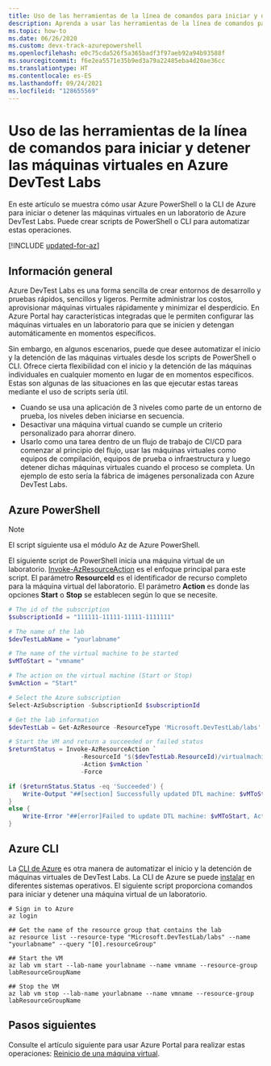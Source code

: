 ```yaml
---
title: Uso de las herramientas de la línea de comandos para iniciar y detener máquinas virtuales
description: Aprenda a usar las herramientas de la línea de comandos para iniciar y detener las máquinas virtuales en Azure DevTest Labs.
ms.topic: how-to
ms.date: 06/26/2020
ms.custom: devx-track-azurepowershell
ms.openlocfilehash: e0c75cda526f5a365badf3f97aeb92a94b93588f
ms.sourcegitcommit: f6e2ea5571e35b9ed3a79a22485eba4d20ae36cc
ms.translationtype: HT
ms.contentlocale: es-ES
ms.lasthandoff: 09/24/2021
ms.locfileid: "128655569"
---
```

# <a name="use-command-line-tools-to-start-and-stop-azure-devtest-labs-virtual-machines"></a>Uso de las herramientas de la línea de comandos para iniciar y detener las máquinas virtuales en Azure DevTest Labs
En este artículo se muestra cómo usar Azure PowerShell o la CLI de Azure para iniciar o detener las máquinas virtuales en un laboratorio de Azure DevTest Labs. Puede crear scripts de PowerShell o CLI para automatizar estas operaciones. 

[!INCLUDE [updated-for-az](../../includes/updated-for-az.md)]

## <a name="overview"></a>Información general
Azure DevTest Labs es una forma sencilla de crear entornos de desarrollo y pruebas rápidos, sencillos y ligeros. Permite administrar los costos, aprovisionar máquinas virtuales rápidamente y minimizar el desperdicio.  En Azure Portal hay características integradas que le permiten configurar las máquinas virtuales en un laboratorio para que se inicien y detengan automáticamente en momentos específicos. 

Sin embargo, en algunos escenarios, puede que desee automatizar el inicio y la detención de las máquinas virtuales desde los scripts de PowerShell o CLI. Ofrece cierta flexibilidad con el inicio y la detención de las máquinas individuales en cualquier momento en lugar de en momentos específicos. Estas son algunas de las situaciones en las que ejecutar estas tareas mediante el uso de scripts sería útil.

- Cuando se usa una aplicación de 3 niveles como parte de un entorno de prueba, los niveles deben iniciarse en secuencia. 
- Desactivar una máquina virtual cuando se cumple un criterio personalizado para ahorrar dinero. 
- Usarlo como una tarea dentro de un flujo de trabajo de CI/CD para comenzar al principio del flujo, usar las máquinas virtuales como equipos de compilación, equipos de prueba o infraestructura y luego detener dichas máquinas virtuales cuando el proceso se completa. Un ejemplo de esto sería la fábrica de imágenes personalizada con Azure DevTest Labs.  

## <a name="azure-powershell"></a>Azure PowerShell

> [!NOTE]
> El script siguiente usa el módulo Az de Azure PowerShell. 

El siguiente script de PowerShell inicia una máquina virtual de un laboratorio. [Invoke-AzResourceAction](/powershell/module/az.resources/invoke-azresourceaction) es el enfoque principal para este script. El parámetro **ResourceId** es el identificador de recurso completo para la máquina virtual del laboratorio. El parámetro **Action** es donde las opciones **Start** o **Stop** se establecen según lo que se necesite.

```powershell
# The id of the subscription
$subscriptionId = "111111-11111-11111-1111111"

# The name of the lab
$devTestLabName = "yourlabname"

# The name of the virtual machine to be started
$vMToStart = "vmname"

# The action on the virtual machine (Start or Stop)
$vmAction = "Start"

# Select the Azure subscription
Select-AzSubscription -SubscriptionId $subscriptionId

# Get the lab information
$devTestLab = Get-AzResource -ResourceType 'Microsoft.DevTestLab/labs' -ResourceName $devTestLabName

# Start the VM and return a succeeded or failed status
$returnStatus = Invoke-AzResourceAction `
                    -ResourceId "$($devTestLab.ResourceId)/virtualmachines/$vMToStart" `
                    -Action $vmAction `
                    -Force

if ($returnStatus.Status -eq 'Succeeded') {
    Write-Output "##[section] Successfully updated DTL machine: $vMToStart, Action: $vmAction"
}
else {
    Write-Error "##[error]Failed to update DTL machine: $vMToStart, Action: $vmAction"
}
```


## <a name="azure-cli"></a>Azure CLI
La [CLI de Azure](/cli/azure/get-started-with-azure-cli) es otra manera de automatizar el inicio y la detención de máquinas virtuales de DevTest Labs. La CLI de Azure se puede [instalar](/cli/azure/install-azure-cli) en diferentes sistemas operativos. El siguiente script proporciona comandos para iniciar y detener una máquina virtual de un laboratorio. 

```azurecli
# Sign in to Azure
az login 

## Get the name of the resource group that contains the lab
az resource list --resource-type "Microsoft.DevTestLab/labs" --name "yourlabname" --query "[0].resourceGroup" 

## Start the VM
az lab vm start --lab-name yourlabname --name vmname --resource-group labResourceGroupName

## Stop the VM
az lab vm stop --lab-name yourlabname --name vmname --resource-group labResourceGroupName
```


## <a name="next-steps"></a>Pasos siguientes
Consulte el artículo siguiente para usar Azure Portal para realizar estas operaciones: [Reinicio de una máquina virtual](devtest-lab-restart-vm.md).
